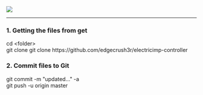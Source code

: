<img src="https://raw.github.com/edgecrush3r/electricimp-controller/master/screenshot.png" />

<hr/>

<h3>1. Getting the files from get</h3>
cd &lt;folder&gt;
<br/>git clone git clone https://github.com/edgecrush3r/electricimp-controller

<h3>2. Commit files to Git</h3>
git commit -m "updated..." -a
<br/>git push -u origin master

